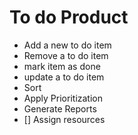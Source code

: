 # To do Product
- Add a new to do item
- Remove a to do item
- mark item as done
- update a to do item
- Sort
- Apply Prioritization
- Generate Reports
- [] Assign resources

